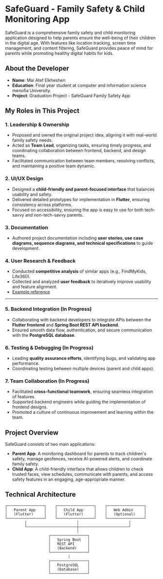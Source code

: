 # SafeGuard - Family Safety & Child Monitoring App

SafeGuard is a comprehensive family safety and child monitoring application designed to help parents ensure the well-being of their children in the digital age. With features like location tracking, screen time management, and content filtering, SafeGuard provides peace of mind for parents while promoting healthy digital habits for kids.

## About the Developer

- **Name**: Mai Atef Elkheshen
- **Education**: Final year student at computer and information science menofia University.
- **Project**: Graduation Project - SafeGuard Family Safety App

## My Roles in This Project

### 1. Leadership & Ownership
- Proposed and owned the original project idea, aligning it with real-world family safety needs.  
- Acted as **Team Lead**, organizing tasks, ensuring timely progress, and coordinating collaboration between frontend, backend, and design teams.  
- Facilitated communication between team members, resolving conflicts, and maintaining a positive team dynamic.

### 2. UI/UX Design
- Designed a **child-friendly and parent-focused interface** that balances usability and safety.  
- Delivered detailed prototypes for implementation in **Flutter**, ensuring consistency across platforms.  
- Focused on accessibility, ensuring the app is easy to use for both tech-savvy and non-tech-savvy parents.

### 3. Documentation
- Authored project documentation including **user stories, use case diagrams, sequence diagrams, and technical specifications** to guide development.  


### 4. User Research & Feedback
- Conducted **competitive analysis** of similar apps (e.g., FindMyKids, Life360).  
- Collected and analyzed **user feedback** to iteratively improve usability and feature alignment.  
- [Example reference](https://play.google.com/store/apps/details?id=org.findmykids.app&hl=en-US)  
---

### 5. Backend Integration (In Progress)
- Collaborating with backend developers to integrate APIs between the **Flutter frontend** and **Spring Boot REST API backend**.  
- Ensured smooth data flow, authentication, and secure communication with the **PostgreSQL database**.  



### 6. Testing & Debugging (In Progress)
- Leading **quality assurance efforts**, identifying bugs, and validating app performance.  
- Coordinating testing between multiple devices (parent and child apps).  


### 7. Team Collaboration (In Progress)
- Facilitated **cross-functional teamwork**, ensuring seamless integration of features.  
- Supported backend engineers while guiding the implementation of frontend designs.  
- Promoted a culture of continuous improvement and learning within the team.

## Project Overview

SafeGuard consists of two main applications:
- **Parent App**: A monitoring dashboard for parents to track children's safety, manage geofences, receive AI-powered alerts, and coordinate family safety.
- **Child App**: A child-friendly interface that allows children to check trusted faces, view schedules, communicate with parents, and access safety features in an engaging, age-appropriate manner.

## Technical Architecture

```
┌─────────────────┐    ┌─────────────────┐    ┌─────────────────┐
│   Parent App    │    │   Child App     │    │   Web Admin     │
│   (Flutter)     │    │   (Flutter)     │    │   (Optional)    │
└─────────────────┘    └─────────────────┘    └─────────────────┘
         │                       │                       │
         └───────────────────────┼───────────────────────┘
                                 │
                    ┌─────────────────┐
                    │   Spring Boot   │
                    │   REST API      │
                    │   (Backend)     │
                    └─────────────────┘
                             │
                    ┌─────────────────┐
                    │   PostgreSQL    │
                    │   (Database)    │
                    └─────────────────┘
```


